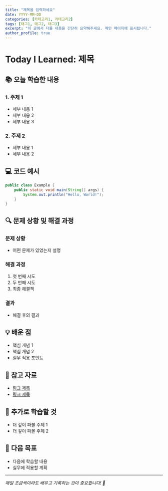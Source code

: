 ```yaml
---
title: "제목을 입력하세요"
date: YYYY-MM-DD
categories: [카테고리1, 카테고리2]
tags: [태그1, 태그2, 태그3]
excerpt: "이 글에서 다룰 내용을 간단히 요약해주세요. 메인 페이지에 표시됩니다."
author_profile: true
---
```


# Today I Learned: 제목

## 📚 오늘 학습한 내용

### 1. 주제 1
- 세부 내용 1
- 세부 내용 2
- 세부 내용 3

### 2. 주제 2
- 세부 내용 1
- 세부 내용 2

## 💻 코드 예시

```java
public class Example {
    public static void main(String[] args) {
        System.out.println("Hello, World!");
    }
}
```

## 🔍 문제 상황 및 해결 과정

### 문제 상황
- 어떤 문제가 있었는지 설명

### 해결 과정
1. 첫 번째 시도
2. 두 번째 시도
3. 최종 해결책

### 결과
- 해결 후의 결과

## 💡 배운 점

- 핵심 개념 1
- 핵심 개념 2
- 실무 적용 포인트

## 🔗 참고 자료

- [링크 제목](URL)
- [링크 제목](URL)

## 📝 추가로 학습할 것

- 더 깊이 파볼 주제 1
- 더 깊이 파볼 주제 2

## 🎯 다음 목표

- 다음에 학습할 내용
- 실무에 적용할 계획

---

*매일 조금씩이라도 배우고 기록하는 것이 중요합니다! 🚀* 